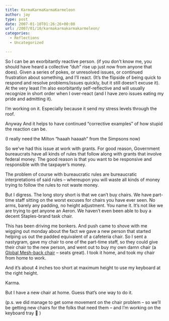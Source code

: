 ```yaml
---
title: KarmaKarmaKarmaKarmeleon
author: jay
type: post
date: 2007-01-10T01:26:26+00:00
url: /2007/01/10/karmakarmakarmakarmeleon/
categories:
  - Reflections
  - Uncategorized

---
```

So I can be an exorbitantly reactive person. (if you don’t know me, you should have heard a collective “duh” rise up just now from anyone that does). Given a series of pokes, or unresolved issues, or continued frustration about something, and I’ll react. (It’s the flipside of being quick to respond and resolve problems/issues quickly, but it still doesn’t excuse it). At the very least I’m also exorbitantly self-reflective and will usually recognize in short order when I over-react (and I have zero issues eating my pride and admitting it).

I’m working on it. Especially because it send my stress levels through the roof.

Anyway And it helps to have continued “corrective examples” of how stupid the reaction can be.

(I really need the Milton “haaah haaaah” from the Simpsons now)

So we’ve had this issue at work with grants. For good reason, Government bureaucrats have all kinds of rules that follow along with grants that involve federal money. The good reason is that you want to be responsive and responsible with the taxpayer’s money.

The problem of course with bureaucratic rules are bureaucratic interpretations of said rules &#8211; whereupon you will waste all kinds of money trying to follow the rules to not waste money.

But I digress. The long story short is that we can’t buy chairs. We have part-time staff sitting on the worst excuses for chairs you have ever seen. No arms, barely any padding, no height adjustment. You name it. It’s not like we are trying to get anyone an Aeron. We haven’t even been able to buy a decent Staples-brand task chair.

This has been driving me bonkers. And push came to shove with me wigging out monday about the fact we gave a new person that started helping us out the padded equivalent of a cafeteria chair. So I sent a nastygram, gave my chair to one of the part-time staff, so they could give their chair to the new person, and went out to buy my own damn chair (a [Global Mesh-back chair][1] &#8211; seats great). I took it home, and took my chair from home to work.

And it’s about 4 inches too short at maximum height to use my keyboard at the right height.

Karma.

But I have a new chair at home. Guess that’s one way to do it.

(p.s. we did manage to get some movement on the chair problem &#8211; so we’ll be getting new chairs for the folks that need them &#8211; and I’m working on the keyboard tray 🙂 )

 [1]: http://www.staples.com/webapp/wcs/stores/servlet/StaplesProductDisplay?prodCatType=2&storeId=10001&catalogId=10051&langId=-1&productId=86786&cmArea=SEARCH